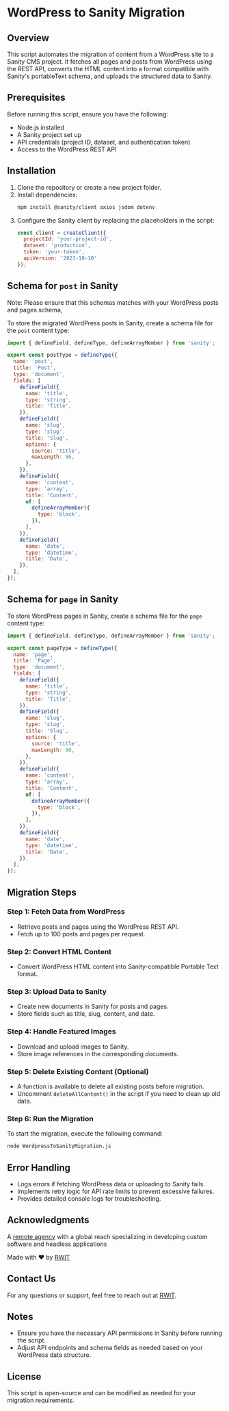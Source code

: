# WordPress to Sanity Migration

## Overview

This script automates the migration of content from a WordPress site to a Sanity CMS project. It fetches all pages and posts from WordPress using the REST API, converts the HTML content into a format compatible with Sanity's portableText schema, and uploads the structured data to Sanity.

## Prerequisites

Before running this script, ensure you have the following:

- Node.js installed
- A Sanity project set up
- API credentials (project ID, dataset, and authentication token)
- Access to the WordPress REST API

## Installation

1. Clone the repository or create a new project folder.
2. Install dependencies:
   ```sh
   npm install @sanity/client axios jsdom dotenv
   ```
3. Configure the Sanity client by replacing the placeholders in the script:
   ```js
   const client = createClient({
     projectId: 'your-project-id',
     dataset: 'production',
     token: 'your-token',
     apiVersion: '2023-10-10'
   });
   ```

## Schema for `post` in Sanity
Note: Please ensure that this schemas matches with your WordPress posts and pages schema,

To store the migrated WordPress posts in Sanity, create a schema file for the `post` content type:

```js
import { defineField, defineType, defineArrayMember } from 'sanity';

export const postType = defineType({
  name: 'post',
  title: 'Post',
  type: 'document',
  fields: [
    defineField({
      name: 'title',
      type: 'string',
      title: 'Title',
    }),
    defineField({
      name: 'slug',
      type: 'slug',
      title: 'Slug',
      options: {
        source: 'title',
        maxLength: 96,
      },
    }),
    defineField({
      name: 'content',
      type: 'array',
      title: 'Content',
      of: [
        defineArrayMember({
          type: 'block',
        }),
      ],
    }),
    defineField({
      name: 'date',
      type: 'datetime',
      title: 'Date',
    }),
  ],
});
```

## Schema for `page` in Sanity

To store WordPress pages in Sanity, create a schema file for the `page` content type:

```js
import { defineField, defineType, defineArrayMember } from 'sanity';

export const pageType = defineType({
  name: 'page',
  title: 'Page',
  type: 'document',
  fields: [
    defineField({
      name: 'title',
      type: 'string',
      title: 'Title',
    }),
    defineField({
      name: 'slug',
      type: 'slug',
      title: 'Slug',
      options: {
        source: 'title',
        maxLength: 96,
      },
    }),
    defineField({
      name: 'content',
      type: 'array',
      title: 'Content',
      of: [
        defineArrayMember({
          type: 'block',
        }),
      ],
    }),
    defineField({
      name: 'date',
      type: 'datetime',
      title: 'Date',
    }),
  ],
});
```

## Migration Steps

### Step 1: Fetch Data from WordPress
- Retrieve posts and pages using the WordPress REST API.
- Fetch up to 100 posts and pages per request.

### Step 2: Convert HTML Content
- Convert WordPress HTML content into Sanity-compatible Portable Text format.

### Step 3: Upload Data to Sanity
- Create new documents in Sanity for posts and pages.
- Store fields such as title, slug, content, and date.

### Step 4: Handle Featured Images
- Download and upload images to Sanity.
- Store image references in the corresponding documents.

### Step 5: Delete Existing Content (Optional)
- A function is available to delete all existing posts before migration.
- Uncomment `deleteAllContent()` in the script if you need to clean up old data.

### Step 6: Run the Migration
To start the migration, execute the following command:
```sh
node WordpressToSanityMigration.js
```

## Error Handling

- Logs errors if fetching WordPress data or uploading to Sanity fails.
- Implements retry logic for API rate limits to prevent excessive failures.
- Provides detailed console logs for troubleshooting.

## Acknowledgments

A [remote agency](https://www.rwit.io/) with a global reach specializing in developing custom software and headless applications

Made with ❤️ by [RWIT](https://www.rwit.io/)

## Contact Us

For any questions or support, feel free to reach out at [RWIT](https://www.rwit.io/contact?utm_source=www&utm_medium=contactbutton&utm_campaign=visit).

## Notes

- Ensure you have the necessary API permissions in Sanity before running the script.
- Adjust API endpoints and schema fields as needed based on your WordPress data structure.

## License

This script is open-source and can be modified as needed for your migration requirements.

